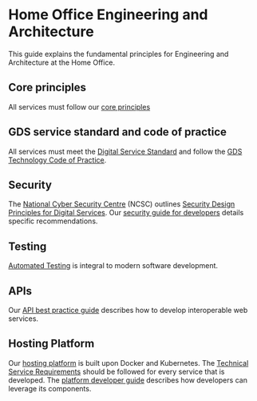 # Home Office Engineering and Architecture 

This guide explains the fundamental principles for Engineering and Architecture at the Home Office.

## Core principles
All services must follow our [core principles](/principles.md)

## GDS service standard and code of practice
All services must meet the [Digital Service Standard](https://www.gov.uk/service-manual/service-standard) and follow the [GDS Technology Code of Practice](https://www.gov.uk/government/publications/technology-code-of-practice/technology-code-of-practice).

## Security
The [National Cyber Security Centre](https://www.ncsc.gov.uk/) (NCSC) outlines [Security Design Principles for Digital Services](https://www.ncsc.gov.uk/guidance/security-design-principles-digital-services-main). Our [security guide for developers](https://github.com/UKHomeOffice/security-guide-for-developers/wiki) details specific recommendations.

## Testing
[Automated Testing](https://github.com/UKHomeOffice/testing-guide-for-developers) is integral to modern software development.

## APIs
Our [API best practice guide](https://github.com/UKHomeOffice/api-guide-for-developers) describes how to develop interoperable web services.

## Hosting Platform
Our [hosting platform](https://github.com/UKHomeOffice/hosting-platform) is built upon Docker and Kubernetes.
The [Technical Service Requirements](https://github.com/UKHomeOffice/technical-service-requirements) should be followed for every service that is developed.
The [platform developer guide](https://github.com/UKHomeOffice/hosting-platform/blob/master/developer-docs/README.md) describes how developers can leverage its components.
